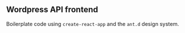 ## Wordpress API frontend

Boilerplate code using `create-react-app` and the `ant.d` design system. 